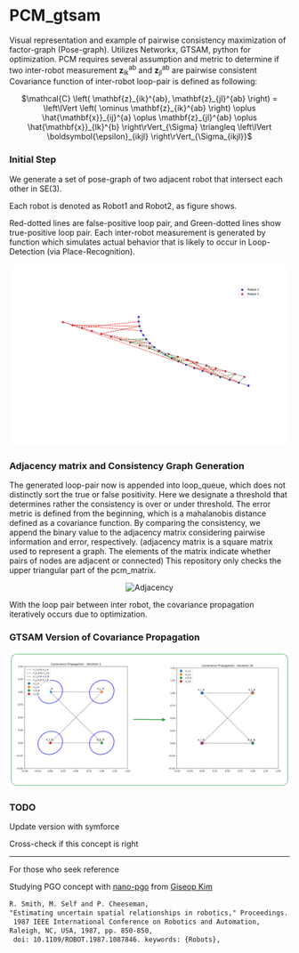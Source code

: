# PCM_gtsam
Visual representation and example of pairwise consistency maximization of factor-graph (Pose-graph). Utilizes Networkx, GTSAM, python for optimization.
PCM requires several assumption and metric to determine 
if two inter-robot measurement **z**<sub>ik</sub><sup>ab</sup> and **z**<sub>jl</sub><sup>ab</sup> are pairwise consistent
Covariance function of inter-robot loop-pair is defined as following:
<p align="center">
$\mathcal{C} \left( \mathbf{z}_{ik}^{ab}, \mathbf{z}_{jl}^{ab} \right) = \left\lVert \left( \ominus \mathbf{z}_{ik}^{ab} \right) \oplus \hat{\mathbf{x}}_{ij}^{a} \oplus \mathbf{z}_{jl}^{ab} \oplus \hat{\mathbf{x}}_{lk}^{b} \right\rVert_{\Sigma} \triangleq \left\lVert \boldsymbol{\epsilon}_{ikjl} \right\rVert_{\Sigma_{ikjl}}$
</p>

### Initial Step
We generate a set of pose-graph of two adjacent robot that intersect each other in SE(3).

Each robot is denoted as Robot1 and Robot2, as figure shows. 

Red-dotted lines are false-positive loop pair, and Green-dotted lines show true-positive loop pair. Each inter-robot measurement is generated by function which simulates actual behavior that is likely to occur in Loop-Detection (via Place-Recognition). 
<p align="center">
  <img src="figure/Figure_1.png" alt="GTSAM Version of Covariance Propagation" width="720"/>
</p>

### Adjacency matrix and Consistency Graph Generation
The generated loop-pair now is appended into loop_queue, which does not distinctly sort the true or false positivity.
Here we designate a threshold that determines rather the consistency is over or under threshold. The error metric is defined from the beginning, which is a mahalanobis distance defined as a covariance function.
By comparing the consistency, we append the binary value to the adjacency matrix considering pairwise information and error, respectively. 
(adjacency matrix is a square matrix used to represent a graph. The elements of the matrix indicate whether pairs of nodes are adjacent or connected)
This repository only checks the upper triangular part of the pcm_matrix.


<p align="center">
  <img src="figure/adjacency.png" alt="Adjacency" width="720"/>
</p>


With the loop pair between inter robot, the covariance propagation iteratively occurs due to optimization.
### GTSAM Version of Covariance Propagation
<p align="center">
  <img src="figure/gt_propagation.png" alt="GTSAM Version of Covariance Propagation" width="1080"/>
</p>


### TODO
Update version with symforce

Cross-check if this concept is right 


---
For those who seek reference


Studying PGO concept with [nano-pgo](https://github.com/gisbi-kim/nano-pgo) from [Giseop Kim](https://github.com/gisbi-kim)
```
R. Smith, M. Self and P. Cheeseman,
"Estimating uncertain spatial relationships in robotics," Proceedings.
 1987 IEEE International Conference on Robotics and Automation, Raleigh, NC, USA, 1987, pp. 850-850,
 doi: 10.1109/ROBOT.1987.1087846. keywords: {Robots},
```
